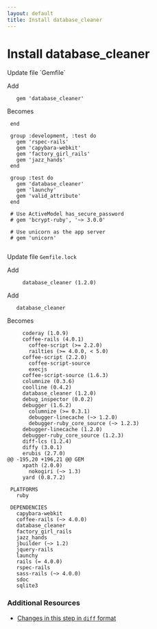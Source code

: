 ```yaml
---
layout: default
title: Install database_cleaner
---
```


<h1 id="main">Install database_cleaner</h1>
Update file `Gemfile`

Add
<pre><code>   gem &#39;database_cleaner&#39;</code></pre>


Becomes
<pre><code> end
&nbsp;
 group :development, :test do
   gem &#39;rspec-rails&#39;
   gem &#39;capybara-webkit&#39;
   gem &#39;factory_girl_rails&#39;
   gem &#39;jazz_hands&#39;
 end
&nbsp;
 group :test do
   gem &#39;database_cleaner&#39;
   gem &#39;launchy&#39;
   gem &#39;valid_attribute&#39;
 end
&nbsp;
 # Use ActiveModel has_secure_password
 # gem &#39;bcrypt-ruby&#39;, &#39;~&gt; 3.0.0&#39;
&nbsp;
 # Use unicorn as the app server
 # gem &#39;unicorn&#39;
&nbsp;
</code></pre>


Update file `Gemfile.lock`

Add
<pre><code>     database_cleaner (1.2.0)</code></pre>


Add
<pre><code>   database_cleaner</code></pre>


Becomes
<pre><code>     coderay (1.0.9)
     coffee-rails (4.0.1)
       coffee-script (&gt;= 2.2.0)
       railties (&gt;= 4.0.0, &lt; 5.0)
     coffee-script (2.2.0)
       coffee-script-source
       execjs
     coffee-script-source (1.6.3)
     columnize (0.3.6)
     coolline (0.4.2)
     database_cleaner (1.2.0)
     debug_inspector (0.0.2)
     debugger (1.6.2)
       columnize (&gt;= 0.3.1)
       debugger-linecache (~&gt; 1.2.0)
       debugger-ruby_core_source (~&gt; 1.2.3)
     debugger-linecache (1.2.0)
     debugger-ruby_core_source (1.2.3)
     diff-lcs (1.2.4)
     diffy (3.0.1)
     erubis (2.7.0)
@@ -195,20 +196,21 @@ GEM
     xpath (2.0.0)
       nokogiri (~&gt; 1.3)
     yard (0.8.7.2)
&nbsp;
 PLATFORMS
   ruby
&nbsp;
 DEPENDENCIES
   capybara-webkit
   coffee-rails (~&gt; 4.0.0)
   database_cleaner
   factory_girl_rails
   jazz_hands
   jbuilder (~&gt; 1.2)
   jquery-rails
   launchy
   rails (= 4.0.0)
   rspec-rails
   sass-rails (~&gt; 4.0.0)
   sdoc
   sqlite3
</code></pre>



### Additional Resources

* [Changes in this step in `diff` format](https://github.com/software-academy/rails_getting_started_bdd/commit/18bbdf41a04a195f42d0c53a49d6d67812df83e4)

